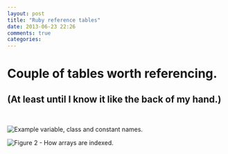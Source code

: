 ```yaml
---
layout: post
title: "Ruby reference tables"
date: 2013-06-23 22:26
comments: true
categories: 
---
```


# Couple of tables worth referencing.
## (At least until I know it like the back of my hand.)
<br>

![Example variable, class and constant names.](http://25.media.tumblr.com/a788a18471166e51d64c44f74f306f8d/tumblr_mou7l2DP9U1qd3p27o1_r1_500.png)

![Figure 2 - How arrays are indexed.](http://24.media.tumblr.com/58379b85f5f1acc0e863c850f086eebe/tumblr_mom5z0360W1qd3p27o1_500.png
)



